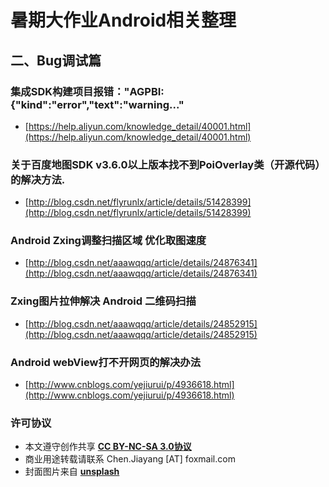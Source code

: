 # 暑期大作业Android相关整理

## 二、Bug调试篇

### 集成SDK构建项目报错："AGPBI: {"kind":"error","text":"warning..."
* [https://help.aliyun.com/knowledge_detail/40001.html](https://help.aliyun.com/knowledge_detail/40001.html)

### 关于百度地图SDK v3.6.0以上版本找不到PoiOverlay类（开源代码）的解决方法.
* [http://blog.csdn.net/flyrunlx/article/details/51428399](http://blog.csdn.net/flyrunlx/article/details/51428399)

### Android Zxing调整扫描区域 优化取图速度
* [http://blog.csdn.net/aaawqqq/article/details/24876341](http://blog.csdn.net/aaawqqq/article/details/24876341)

### Zxing图片拉伸解决 Android 二维码扫描
* [http://blog.csdn.net/aaawqqq/article/details/24852915](http://blog.csdn.net/aaawqqq/article/details/24852915)

### Android webView打不开网页的解决办法
* [http://www.cnblogs.com/yejiurui/p/4936618.html](http://www.cnblogs.com/yejiurui/p/4936618.html)

### 许可协议
* 本文遵守创作共享 <a href="https://creativecommons.org/licenses/by-nc-sa/3.0/cn/" target="_blank"><b>CC BY-NC-SA 3.0协议</b></a>
* 商业用途转载请联系 Chen.Jiayang [AT] foxmail.com
* 封面图片来自 <a href="https://unsplash.com/" target="_blank"><b> unsplash </b></a>

